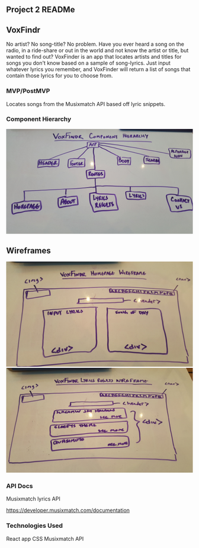 ## Project 2 READMe

## VoxFindr

No artist? No song-title? No problem. Have you ever heard a song on the radio, in a ride-share or out in the world and not know the artist or title, but wanted to find out?  VoxFinder is an app that locates artists and titles for songs you don't know based on a sample of song-lyrics. Just input whatever lyrics you remember, and VoxFinder will return a list of songs that contain those lyrics for you to choose from.

### MVP/PostMVP

Locates songs from the Musixmatch API based off lyric snippets.

### Component Hierarchy

<img src=https://raw.githubusercontent.com/jxeer/VoxFinder-master/master/VoxFindr-wireframes/component-hierarchy.jpg>

## Wireframes

<img src=https://raw.githubusercontent.com/jxeer/VoxFinder-master/master/VoxFindr-wireframes/homepage.jpg>
<img src=https://raw.githubusercontent.com/jxeer/VoxFinder-master/master/VoxFindr-wireframes/lyrics-results.jpg>

### API Docs

Musixmatch lyrics API

https://developer.musixmatch.com/documentation

### Technologies Used

React app
CSS
Musixmatch API
